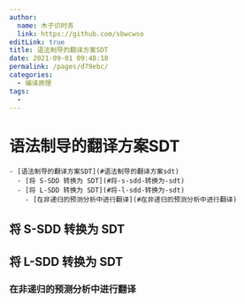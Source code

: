 ```yaml
---
author: 
  name: 木子识时务
  link: https://github.com/sbwcwso
editLink: true
title: 语法制导的翻译方案SDT
date: 2021-09-01 09:48:18
permalink: /pages/d79ebc/
categories: 
  - 编译原理
tags: 
  - 
---
```


# 语法制导的翻译方案SDT

```markmap
- [语法制导的翻译方案SDT](#语法制导的翻译方案sdt)
  - [将 S-SDD 转换为 SDT](#将-s-sdd-转换为-sdt)
  - [将 L-SDD 转换为 SDT](#将-l-sdd-转换为-sdt)
    - [在非递归的预测分析中进行翻译](#在非递归的预测分析中进行翻译)
```

## 将 S-SDD 转换为 SDT

## 将 L-SDD 转换为 SDT

### 在非递归的预测分析中进行翻译